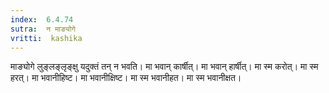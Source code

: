 ```yaml
---
index:  6.4.74
sutra:  न माङ्योगे
vritti:  kashika 
---
```


माङ्योगे लुङ्लङ्लृङ्क्षु यदुक्तं तन् न भवति। मा भवान् कार्षीत्। मा भवान् हार्षीत्। मा स्म करोत्। मा स्म हरत्। मा भवानीहिष्ट। मा भवानीक्षिष्ट। मा स्म भवानीहत। मा स्म भवानीक्षत।

